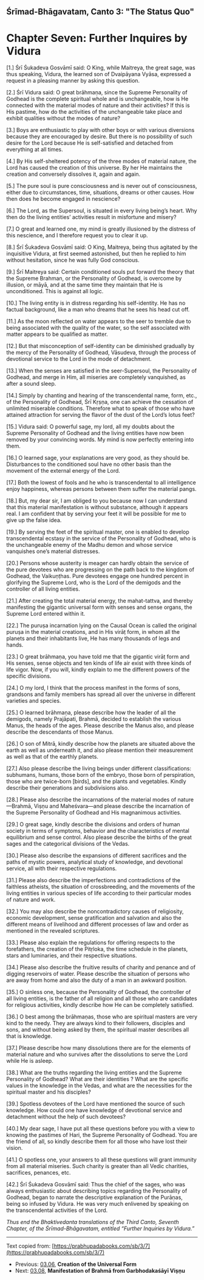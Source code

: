 <!-- zkid: 2021-04-10_1645 -->
## Śrīmad-Bhāgavatam, Canto 3: "The Status Quo" 
# Chapter Seven: Further Inquires by Vidura

[1.] Śrī Śukadeva Gosvāmī said: O King, while Maitreya, the great sage, was thus speaking, Vidura, the learned son of Dvaipāyana Vyāsa, expressed a request in a pleasing manner by asking this question.

[2.] Śrī Vidura said: O great brāhmaṇa, since the Supreme Personality of Godhead is the complete spiritual whole and is unchangeable, how is He connected with the material modes of nature and their activities? If this is His pastime, how do the activities of the unchangeable take place and exhibit qualities without the modes of nature?

[3.] Boys are enthusiastic to play with other boys or with various diversions because they are encouraged by desire. But there is no possibility of such desire for the Lord because He is self-satisfied and detached from everything at all times.

[4.] By His self-sheltered potency of the three modes of material nature, the Lord has caused the creation of this universe. By her He maintains the creation and conversely dissolves it, again and again.

[5.] The pure soul is pure consciousness and is never out of consciousness, either due to circumstances, time, situations, dreams or other causes. How then does he become engaged in nescience?

[6.] The Lord, as the Supersoul, is situated in every living being’s heart. Why then do the living entities’ activities result in misfortune and misery?

[7.] O great and learned one, my mind is greatly illusioned by the distress of this nescience, and I therefore request you to clear it up.

[8.] Śrī Śukadeva Gosvāmī said: O King, Maitreya, being thus agitated by the inquisitive Vidura, at first seemed astonished, but then he replied to him without hesitation, since he was fully God conscious.

[9.] Śrī Maitreya said: Certain conditioned souls put forward the theory that the Supreme Brahman, or the Personality of Godhead, is overcome by illusion, or māyā, and at the same time they maintain that He is unconditioned. This is against all logic.

[10.] The living entity is in distress regarding his self-identity. He has no factual background, like a man who dreams that he sees his head cut off.

[11.] As the moon reflected on water appears to the seer to tremble due to being associated with the quality of the water, so the self associated with matter appears to be qualified as matter.

[12.] But that misconception of self-identity can be diminished gradually by the mercy of the Personality of Godhead, Vāsudeva, through the process of devotional service to the Lord in the mode of detachment.

[13.] When the senses are satisfied in the seer-Supersoul, the Personality of Godhead, and merge in Him, all miseries are completely vanquished, as after a sound sleep.

[14.] Simply by chanting and hearing of the transcendental name, form, etc., of the Personality of Godhead, Śrī Kṛṣṇa, one can achieve the cessation of unlimited miserable conditions. Therefore what to speak of those who have attained attraction for serving the flavor of the dust of the Lord’s lotus feet?

[15.] Vidura said: O powerful sage, my lord, all my doubts about the Supreme Personality of Godhead and the living entities have now been removed by your convincing words. My mind is now perfectly entering into them.

[16.] O learned sage, your explanations are very good, as they should be. Disturbances to the conditioned soul have no other basis than the movement of the external energy of the Lord.

[17.] Both the lowest of fools and he who is transcendental to all intelligence enjoy happiness, whereas persons between them suffer the material pangs.

[18.] But, my dear sir, I am obliged to you because now I can understand that this material manifestation is without substance, although it appears real. I am confident that by serving your feet it will be possible for me to give up the false idea.

[19.] By serving the feet of the spiritual master, one is enabled to develop transcendental ecstasy in the service of the Personality of Godhead, who is the unchangeable enemy of the Madhu demon and whose service vanquishes one’s material distresses.

[20.] Persons whose austerity is meager can hardly obtain the service of the pure devotees who are progressing on the path back to the kingdom of Godhead, the Vaikuṇṭhas. Pure devotees engage one hundred percent in glorifying the Supreme Lord, who is the Lord of the demigods and the controller of all living entities.

[21.] After creating the total material energy, the mahat-tattva, and thereby manifesting the gigantic universal form with senses and sense organs, the Supreme Lord entered within it.

[22.] The puruṣa incarnation lying on the Causal Ocean is called the original puruṣa in the material creations, and in His virāṭ form, in whom all the planets and their inhabitants live, He has many thousands of legs and hands.

[23.] O great brāhmaṇa, you have told me that the gigantic virāṭ form and His senses, sense objects and ten kinds of life air exist with three kinds of life vigor. Now, if you will, kindly explain to me the different powers of the specific divisions.

[24.] O my lord, I think that the process manifest in the forms of sons, grandsons and family members has spread all over the universe in different varieties and species.

[25.] O learned brāhmaṇa, please describe how the leader of all the demigods, namely Prajāpati, Brahmā, decided to establish the various Manus, the heads of the ages. Please describe the Manus also, and please describe the descendants of those Manus.

[26.] O son of Mitrā, kindly describe how the planets are situated above the earth as well as underneath it, and also please mention their measurement as well as that of the earthly planets.

[27.] Also please describe the living beings under different classifications: subhumans, humans, those born of the embryo, those born of perspiration, those who are twice-born \[birds\], and the plants and vegetables. Kindly describe their generations and subdivisions also.

[28.] Please also describe the incarnations of the material modes of nature—Brahmā, Viṣṇu and Maheśvara—and please describe the incarnation of the Supreme Personality of Godhead and His magnanimous activities.

[29.] O great sage, kindly describe the divisions and orders of human society in terms of symptoms, behavior and the characteristics of mental equilibrium and sense control. Also please describe the births of the great sages and the categorical divisions of the Vedas.

[30.] Please also describe the expansions of different sacrifices and the paths of mystic powers, analytical study of knowledge, and devotional service, all with their respective regulations.

[31.] Please also describe the imperfections and contradictions of the faithless atheists, the situation of crossbreeding, and the movements of the living entities in various species of life according to their particular modes of nature and work.

[32.] You may also describe the noncontradictory causes of religiosity, economic development, sense gratification and salvation and also the different means of livelihood and different processes of law and order as mentioned in the revealed scriptures.

[33.] Please also explain the regulations for offering respects to the forefathers, the creation of the Pitṛloka, the time schedule in the planets, stars and luminaries, and their respective situations.

[34.] Please also describe the fruitive results of charity and penance and of digging reservoirs of water. Please describe the situation of persons who are away from home and also the duty of a man in an awkward position.

[35.] O sinless one, because the Personality of Godhead, the controller of all living entities, is the father of all religion and all those who are candidates for religious activities, kindly describe how He can be completely satisfied.

[36.] O best among the brāhmaṇas, those who are spiritual masters are very kind to the needy. They are always kind to their followers, disciples and sons, and without being asked by them, the spiritual master describes all that is knowledge.

[37.] Please describe how many dissolutions there are for the elements of material nature and who survives after the dissolutions to serve the Lord while He is asleep.

[38.] What are the truths regarding the living entities and the Supreme Personality of Godhead? What are their identities ? What are the specific values in the knowledge in the Vedas, and what are the necessities for the spiritual master and his disciples?

[39.] Spotless devotees of the Lord have mentioned the source of such knowledge. How could one have knowledge of devotional service and detachment without the help of such devotees?

[40.] My dear sage, I have put all these questions before you with a view to knowing the pastimes of Hari, the Supreme Personality of Godhead. You are the friend of all, so kindly describe them for all those who have lost their vision.

[41.] O spotless one, your answers to all these questions will grant immunity from all material miseries. Such charity is greater than all Vedic charities, sacrifices, penances, etc.

[42.] Śrī Śukadeva Gosvāmī said: Thus the chief of the sages, who was always enthusiastic about describing topics regarding the Personality of Godhead, began to narrate the descriptive explanation of the Purāṇas, being so infused by Vidura. He was very much enlivened by speaking on the transcendental activities of the Lord.

_Thus end the Bhaktivedanta translations of the Third Canto, Seventh Chapter, of the Śrīmad-Bhāgavatam, entitled “Further Inquiries by Vidura.”_

---

Text copied from: [https://prabhupadabooks.com/sb/3/7](https://prabhupadabooks.com/sb/3/7)

- Previous: [03.06](03.06-t.html), **Creation of the Universal Form**
- Next: [03.08](03.08-t.html), **Manifestation of Brahmā from Garbhodakaśāyī Viṣṇu**
<!--stackedit_data:
eyJoaXN0b3J5IjpbMjAyNTI3NDYwOCwtMTk5NDE2ODk0N119
-->